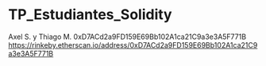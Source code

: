 # TP_Estudiantes_Solidity
Axel S. y Thiago M.
0xD7ACd2a9FD159E69Bb102A1ca21C9a3e3A5F771B
https://rinkeby.etherscan.io/address/0xD7ACd2a9FD159E69Bb102A1ca21C9a3e3A5F771B

